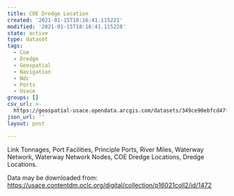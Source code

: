 ```yaml
---
title: COE Dredge Location
created: '2021-01-15T18:16:41.115221'
modified: '2021-01-15T18:16:41.115228'
state: active
type: dataset
tags:
  - Coe
  - Dredge
  - Geospatial
  - Navigation
  - Ndc
  - Ports
  - Usace
groups: []
csv_url: >-
  https://geospatial-usace.opendata.arcgis.com/datasets/349ce90ebfcd47f49401ac4d817b0d58_4.csv?outSR=%7B%22latestWkid%22%3A4269%2C%22wkid%22%3A4269%7D
json_url: ''
layout: post

---
```

Link Tonnages, Port Facilities, Principle Ports, River Miles, Waterway Network, Waterway Network Nodes, COE Dredge Locations, Dredge Locations.

Data may be downloaded from: https://usace.contentdm.oclc.org/digital/collection/p16021coll2/id/1472
